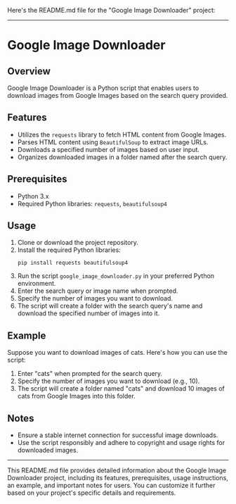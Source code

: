 Here's the README.md file for the "Google Image Downloader" project:

---

# Google Image Downloader

## Overview
Google Image Downloader is a Python script that enables users to download images from Google Images based on the search query provided.

## Features
- Utilizes the `requests` library to fetch HTML content from Google Images.
- Parses HTML content using `BeautifulSoup` to extract image URLs.
- Downloads a specified number of images based on user input.
- Organizes downloaded images in a folder named after the search query.

## Prerequisites
- Python 3.x
- Required Python libraries: `requests`, `beautifulsoup4`

## Usage
1. Clone or download the project repository.
2. Install the required Python libraries:
   ```
   pip install requests beautifulsoup4
   ```
3. Run the script `google_image_downloader.py` in your preferred Python environment.
4. Enter the search query or image name when prompted.
5. Specify the number of images you want to download.
6. The script will create a folder with the search query's name and download the specified number of images into it.

## Example
Suppose you want to download images of cats. Here's how you can use the script:
1. Enter "cats" when prompted for the search query.
2. Specify the number of images you want to download (e.g., 10).
3. The script will create a folder named "cats" and download 10 images of cats from Google Images into this folder.

## Notes
- Ensure a stable internet connection for successful image downloads.
- Use the script responsibly and adhere to copyright and usage rights for downloaded images.

---

This README.md file provides detailed information about the Google Image Downloader project, including its features, prerequisites, usage instructions, an example, and important notes for users. You can customize it further based on your project's specific details and requirements.